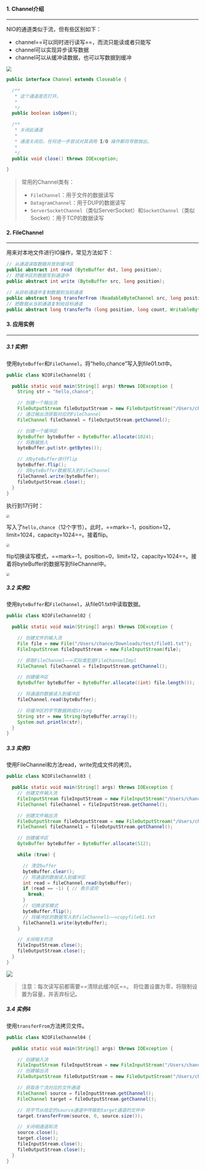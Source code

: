 #### 1. Channel介绍

---

NIO的通道类似于流，但有些区别如下：

- channel==可以同时进行读写==，而流只能读或者只能写
- channel可以实现异步读写数据
- channel可以从缓冲读数据，也可以写数据到缓冲

<img src="https://tva1.sinaimg.cn/large/008i3skNgy1grxqs11lxbj309e06ft8l.jpg" style="zoom:80%;" />

```java
public interface Channel extends Closeable {

  /**
   * 这个通道是否打开。
   *
   */
  public boolean isOpen();

  /**
   * 关闭此通道
   * 
   * 通道关闭后，任何进一步尝试对其调用 I/O 操作都将导致抛出。
   * 
   */
  public void close() throws IOException;

}
```

>常用的Channel类有：
>
>- `FileChannel`：用于文件的数据读写
>- `DatagramChannel`：用于DUP的数据读写
>- `ServerSocketChannel`（类似ServerSocket）和`SocketChannel`（类似Socket）：用于TCP的数据读写



#### 2. FileChannel

---

用来对本地文件进行IO操作，常见方法如下：

```java
// 从通道读取数据并放到缓冲区
public abstract int read (ByteBuffer dst, long position);
// 把缓冲区的数据写到通道中
public abstract int write (ByteBuffer src, long position);

// 从目标通道中复制数据到当前通道
public abstract long transferFrom (ReadableByteChannel src, long position, long count);
// 把数据从当前通道复制给目标通道
public abstract long transferTo (long position, long count, WritableByteChannel target);
```



#### 3. 应用实例

---

##### 3.1 实例1

使用`ByteBuffer`和`FileChannel`，将“hello,chance”写入到file01.txt中。

```java
public class NIOFileChannel01 {

  public static void main(String[] args) throws IOException {
    String str = "hello,chance";

    // 创建一个输出流
    FileOutputStream fileOutputStream = new FileOutputStream("/Users/chance/Downloads/test/file01.txt");
    // 通过输出流获取对应的FileChannel
    FileChannel fileChannel = fileOutputStream.getChannel();

    // 创建一个缓冲区
    ByteBuffer byteBuffer = ByteBuffer.allocate(1024);
    // 将数据放入
    byteBuffer.put(str.getBytes());

    // 对byteBuffer进行flip
    byteBuffer.flip();
    // 将byteBuffer数据写入到fileChannel
    fileChannel.write(byteBuffer);
    fileOutputStream.close();
  }
}
```

执行到17行时：

<img src="https://tva1.sinaimg.cn/large/008i3skNgy1grxwokg7cuj30h40fet8y.jpg" style="zoom:50%;" />

写入了`hello,chance`（12个字节）。此时，==mark=-1，position=12，limit=1024，capacity=1024==。接着flip。

<img src="https://tva1.sinaimg.cn/large/008i3skNgy1grxwvpa7jtj30gw0fc0sz.jpg" style="zoom:50%;" />

flip切换读写模式，==mark=-1，position=0，limit=12，capacity=1024==。接着将byteBuffer的数据写到fileChannel中。

<img src="https://tva1.sinaimg.cn/large/008i3skNgy1grxxpztbo1j30v00cw0sq.jpg" style="zoom:50%;" />

##### 3.2 实例2

使用`ByteBuffer`和`FileChannel`，从file01.txt中读取数据。

```java
public class NIOFileChannel02 {

  public static void main(String[] args) throws IOException {

    // 创建文件的输入流
    File file = new File("/Users/chance/Downloads/test/file01.txt");
    FileInputStream fileInputStream = new FileInputStream(file);

    // 获取FileChannel——>实际类型是FileChannelImpl
    FileChannel fileChannel = fileInputStream.getChannel();

    // 创建缓冲区
    ByteBuffer byteBuffer = ByteBuffer.allocate((int) file.length());

    // 将通道的数据读入到缓冲区
    fileChannel.read(byteBuffer);

    // 将缓冲区的字节数据转成String
    String str = new String(byteBuffer.array());
    System.out.println(str);
  }
}
```

##### 3.3 实例3

使用FileChannel和方法read，write完成文件的拷贝。

```java
public class NIOFileChannel03 {

  public static void main(String[] args) throws IOException {
    // 创建文件输入流
    FileInputStream fileInputStream = new FileInputStream("/Users/chance/Downloads/test/file01.txt");
    FileChannel fileChannel = fileInputStream.getChannel();

    // 创建文件输出流
    FileOutputStream fileOutputStream = new FileOutputStream("/Users/chance/Downloads/test/copyfile01.txt");
    FileChannel fileChannel1 = fileOutputStream.getChannel();

    // 创建缓冲区
    ByteBuffer byteBuffer = ByteBuffer.allocate(512);

    while (true) {

      // 清空buffer
      byteBuffer.clear();
      // 将通道的数据读入到缓冲区
      int read = fileChannel.read(byteBuffer);
      if (read == -1) { // 表示读完
        break;
      }
      // 切换读写模式
      byteBuffer.flip();
      // 将缓冲区的数据写入到fileChannel1——>copyfile01.txt
      fileChannel1.write(byteBuffer);
    }

    // 关闭相关的流
    fileInputStream.close();
    fileOutputStream.close();
  }
}
```

![](https://tva1.sinaimg.cn/large/008i3skNgy1grxyhvb6h3j31ry07874e.jpg)

>注意：每次读写前都需要==清除此缓冲区==。 将位置设置为零，将限制设置为容量，并丢弃标记。

##### 3.4 实例4

使用`transferFrom`方法拷贝文件。

```java
public class NIOFileChannel04 {

  public static void main(String[] args) throws IOException {

    // 创建输入流
    FileInputStream fileInputStream = new FileInputStream("/Users/chance/Downloads/test/a.jpeg");
    // 创建输出流
    FileOutputStream fileOutputStream = new FileOutputStream("/Users/chance/Downloads/test/copya.jpeg");

    // 获取各个流对应的文件通道
    FileChannel source = fileInputStream.getChannel();
    FileChannel target = fileOutputStream.getChannel();

    // 将字节从给定的source通道中传输到target通道的文件中
    target.transferFrom(source, 0, source.size());

    // 关闭相通道和流
    source.close();
    target.close();
    fileInputStream.close();
    fileOutputStream.close();
  }
}
```

